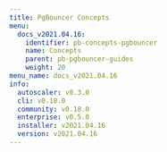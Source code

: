 ```yaml
---
title: PgBouncer Concepts
menu:
  docs_v2021.04.16:
    identifier: pb-concepts-pgbouncer
    name: Concepts
    parent: pb-pgbouncer-guides
    weight: 20
menu_name: docs_v2021.04.16
info:
  autoscaler: v0.3.0
  cli: v0.18.0
  community: v0.18.0
  enterprise: v0.5.0
  installer: v2021.04.16
  version: v2021.04.16
---
```


